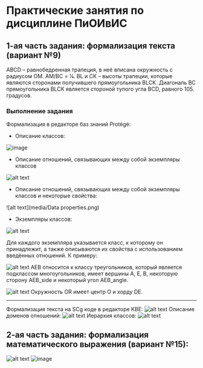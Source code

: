 # Практические занятия по дисциплине ПиОИвИС
## 1-ая часть задания: формализация текста (вариант №9)
АВСD – равнобедренная трапеция, в неё вписана окружность с радиусом ОМ. АМ/ВС = 1⁄4. BL и
СК – высоты трапеции, которые являются сторонами получившего прямоугольника BLCK.
Диагональ BC прямоугольника BLCK является стороной тупого угла BCD, равного 105.
градусов.
### Выполнение задания
Формализация в редакторе баз знаний Protégé:
- Описание классов:

![image](https://github.com/iis-32170x/RPIIS/assets/147048129/9b1c7b90-72ad-45ae-871b-f259a0bb8ef9)

- Описание отношений, связывающих между собой экземпляры классов

![alt text](media/image-1.png)
- Описание отношений, связывающих между собой экземпляры классов и некоторые свойства:

![alt text](media/Data properties.png)
- Экземпляры классов:

![alt text](media/image-3.png)

Для каждого экземпляра указывается класс, к которому он принадлежит, а также описываются их свойства с использованием введённых отношений. К примеру:

![alt text](media/image-4.png)
AEB относится к классу треугольников, который является подклассом многоугольников, имеет вершины A, E, B, некоторую сторону AEB_side и некоторый угол AEB_angle.

![alt text](media/image-5.png)
Окружность OR имеет центр O и хорду DE.

---

Формализация текста на SCg коде в редакторе KBE:
![alt text](media/image-6.png)
Описание доменов отношений:
![alt text](media/image-7.png)
Иерархия классов:
![alt text](media/image-8.png)
## 2-ая часть задания: формализация математического выражения (вариант №15):
![alt text](media/image-9.png)
![image](https://github.com/iis-32170x/RPIIS/assets/66639629/2a5a66a9-d449-49ff-894f-aee16c168ac4)

